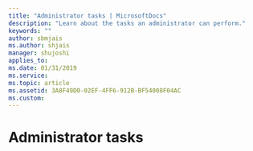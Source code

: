 ```yaml
---
title: "Administrator tasks | MicrosoftDocs"
description: "Learn about the tasks an administrator can perform."
keywords: ""
author: sbmjais
ms.author: shjais
manager: shujoshi
applies_to: 
ms.date: 01/31/2019
ms.service: 
ms.topic: article
ms.assetid: 3A8F49D0-02EF-4FF6-912B-BF54008F04AC
ms.custom: 
---
```


# Administrator tasks